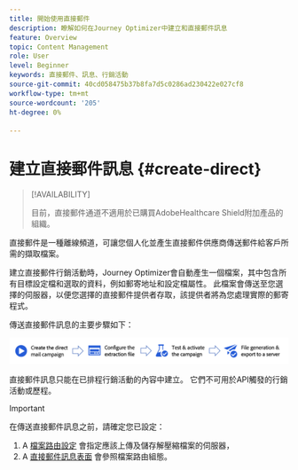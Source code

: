 ```yaml
---
title: 開始使用直接郵件
description: 瞭解如何在Journey Optimizer中建立和直接郵件訊息
feature: Overview
topic: Content Management
role: User
level: Beginner
keywords: 直接郵件、訊息、行銷活動
source-git-commit: 40cd058475b37b8fa7d5c0286ad230422e027cf8
workflow-type: tm+mt
source-wordcount: '205'
ht-degree: 0%

---
```


# 建立直接郵件訊息 {#create-direct}

>[!AVAILABILITY]
>
>目前，直接郵件通道不適用於已購買AdobeHealthcare Shield附加產品的組織。

直接郵件是一種離線頻道，可讓您個人化並產生直接郵件供應商傳送郵件給客戶所需的擷取檔案。

建立直接郵件行銷活動時，Journey Optimizer會自動產生一個檔案，其中包含所有目標設定檔和選取的資料，例如郵寄地址和設定檔屬性。 此檔案會傳送至您選擇的伺服器，以便您選擇的直接郵件提供者存取，該提供者將為您處理實際的郵寄程式。

傳送直接郵件訊息的主要步驟如下：

![](assets/dm-creation-process.png)

直接郵件訊息只能在已排程行銷活動的內容中建立。 它們不可用於API觸發的行銷活動或歷程。

>[!IMPORTANT]
>
>在傳送直接郵件訊息之前，請確定您已設定：
>
>1. A [檔案路由設定](../direct-mail/direct-mail-configuration.md#file-routing-configuration) 會指定應該上傳及儲存解壓縮檔案的伺服器，
>1. A [直接郵件訊息表面](../direct-mail/direct-mail-configuration.md#direct-mail-surface) 會參照檔案路由組態。

